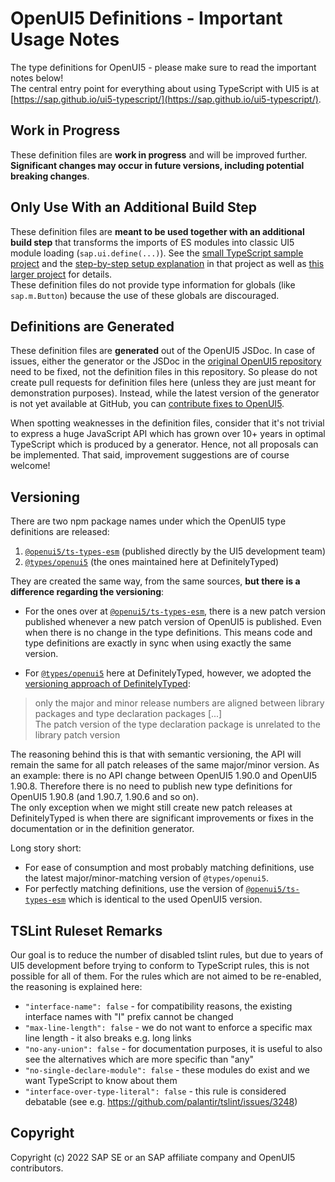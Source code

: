 # OpenUI5 Definitions - Important Usage Notes

The type definitions for OpenUI5 - please make sure to read the important notes below!<br>
The central entry point for everything about using TypeScript with UI5 is at [https://sap.github.io/ui5-typescript/](https://sap.github.io/ui5-typescript/).

## Work in Progress

These definition files are <b>work in progress</b> and will be improved further.<br>
<b>Significant changes may occur in future versions, including potential breaking changes</b>.


## Only Use With an Additional Build Step

These definition files are <b>meant to be used together with an additional build step</b> that transforms the imports of ES modules into classic UI5 module loading (`sap.ui.define(...)`). See the [small TypeScript sample project](https://github.com/SAP-samples/ui5-typescript-helloworld) and the [step-by-step setup explanation](https://github.com/SAP-samples/ui5-typescript-helloworld/blob/main/step-by-step.md) in that project as well as [this larger project](https://github.com/SAP-samples/ui5-cap-event-app/blob/typescript/docs/typescript.md) for details.<br>
These definition files do not provide type information for globals (like `sap.m.Button`) because the use of these globals are discouraged.


## Definitions are Generated

These definition files are <b>generated</b> out of the OpenUI5 JSDoc. In case of issues, either the generator or the JSDoc in the [original OpenUI5 repository](https://github.com/SAP/openui5) need to be fixed, not the definition files in this repository. So please do not create pull requests for definition files here (unless they are just meant for demonstration purposes). Instead, while the latest version of the generator is not yet available at GitHub, you can [contribute fixes to OpenUI5](https://github.com/SAP/openui5/blob/master/CONTRIBUTING.md#contribute-code).

When spotting weaknesses in the definition files, consider that it's not trivial to express a huge JavaScript API which has grown over 10+ years in optimal TypeScript which is produced by a generator. Hence, not all proposals can be implemented. That said, improvement suggestions are of course welcome!


## Versioning

There are two npm package names under which the OpenUI5 type definitions are released:
1. [`@openui5/ts-types-esm`](https://www.npmjs.com/package/@openui5/ts-types-esm) (published directly by the UI5 development team)
1. [`@types/openui5`](https://www.npmjs.com/package/@types/openui5) (the ones maintained here at DefinitelyTyped)


They are created the same way, from the same sources, <b>but there is a difference regarding the versioning</b>:

* For the ones over at [`@openui5/ts-types-esm`](https://www.npmjs.com/package/@openui5/ts-types-esm), there is a new patch version published whenever a new patch version of OpenUI5 is published. Even when there is no change in the type definitions. This means code and type definitions are exactly in sync when using exactly the same version.

* For [`@types/openui5`](https://www.npmjs.com/package/@types/openui5) here at DefinitelyTyped, however, we adopted the [versioning approach of DefinitelyTyped](https://github.com/DefinitelyTyped/DefinitelyTyped/blob/master/README.md#how-do-definitely-typed-package-versions-relate-to-versions-of-the-corresponding-library): 

> only the major and minor release numbers are aligned between library packages and type declaration packages  [...]<br>
> The patch version of the type declaration package is unrelated to the library patch version

The reasoning behind this is that with semantic versioning, the API will remain the same for all patch releases of the same major/minor version. As an example: there is no API change between OpenUI5 1.90.0 and OpenUI5 1.90.8. Therefore there is no need to publish new type definitions for OpenUI5 1.90.8 (and 1.90.7, 1.90.6 and so on).<br>
The only exception when we might still create new patch releases at DefinitelyTyped is when there are significant improvements or fixes in the documentation or in the definition generator. 

Long story short:
* For ease of consumption and most probably matching definitions, use the latest major/minor-matching version of `@types/openui5`.
* For perfectly matching definitions, use the version of [`@openui5/ts-types-esm`](https://www.npmjs.com/package/@openui5/ts-types-esm) which is identical to the used OpenUI5 version.


## TSLint Ruleset Remarks

Our goal is to reduce the number of disabled tslint rules, but due to years of UI5 development before trying to conform to TypeScript rules, this is not possible for all of them. For the rules which are not aimed to be re-enabled, the reasoning is explained here:

 * `"interface-name": false` - for compatibility reasons, the existing interface names with "I" prefix cannot be changed
 * `"max-line-length": false` - we do not want to enforce a specific max line length - it also breaks e.g. long links
 * `"no-any-union": false` - for documentation purposes, it is useful to also see the alternatives which are more specific than "any"
 * `"no-single-declare-module": false` - these modules do exist and we want TypeScript to know about them
 * `"interface-over-type-literal": false` - this rule is considered debatable (see e.g. https://github.com/palantir/tslint/issues/3248)



## Copyright

Copyright (c) 2022 SAP SE or an SAP affiliate company and OpenUI5 contributors.
